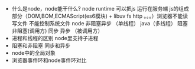 - 什么是node，node能干什么?  node runtime 可以把js 运行在服务端
  js的组成部分（DOM,BOM,ECMAScript(es6模块) + libuv fs http 。。。）浏览器不能读写文件 不能控制系统文件
    node 非阻塞异步
  （单线程） java（多线程）  阻塞 非阻塞(调用方)  同步 异步 （被调用方）
- 进程和线程的区别 node里支持子进程
- 阻塞和非阻塞 同步和异步
- node中的全局对象
- 浏览器事件环和node事件环对比
